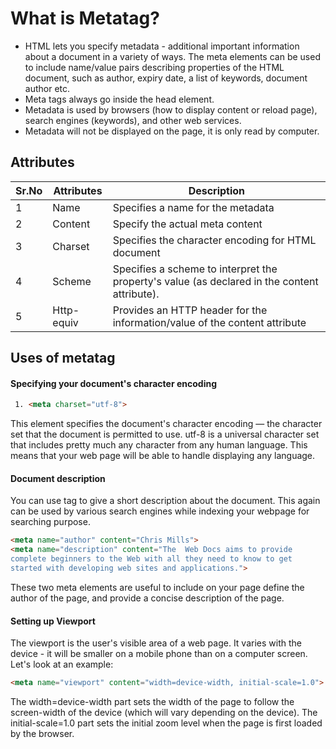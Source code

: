 # What is Metatag?
* HTML lets you specify metadata - additional important information about a document in a variety of ways. The meta elements can be used to include name/value pairs describing properties of the HTML document, such as author, expiry date, a list of keywords, document author etc.
* Meta tags always go inside the head element.
* Metadata is used by browsers (how to display content or reload page), search engines (keywords), and other web services.
* Metadata will not be displayed on the page, it is only read by computer.
## Attributes
|Sr.No | Attributes   |Description|
|---------|---------|---------- |
| 1  | Name | Specifies a name for the metadata |
| 2 | Content | Specify the actual meta content |
| 3 | Charset | Specifies the character encoding for HTML document |
| 4 | Scheme | Specifies a scheme to interpret the property's value (as declared in the content attribute).|
| 5 | Http-equiv | Provides an HTTP header for the information/value of the content attribute |
## Uses of metatag
#### Specifying your document's character encoding
```HTML
 1. <meta charset="utf-8">
```
This element specifies the document's character encoding — the character set that the document is permitted to use. utf-8 is a universal character set that includes pretty much any character from any human language. This means that your web page will be able to handle displaying any language.
#### Document  description
You can use <meta> tag to give a short description about the document. This again can be used by various search engines while indexing your webpage for searching purpose.
```HTML
<meta name="author" content="Chris Mills">
<meta name="description" content="The  Web Docs aims to provide
complete beginners to the Web with all they need to know to get
started with developing web sites and applications.">
```
These two  meta elements  are useful to include on your page define the author of the page, and provide a concise description of the page.
#### Setting up Viewport 
The viewport is the user's visible area of a web page. It varies with the device - it will be smaller on a mobile phone than on a computer screen.
Let's look at an example:
```HTML
<meta name="viewport" content="width=device-width, initial-scale=1.0">
```
The width=device-width part sets the width of the page to follow the screen-width of the device (which will vary depending on the device).
The initial-scale=1.0 part sets the initial zoom level when the page is first loaded by the browser.

